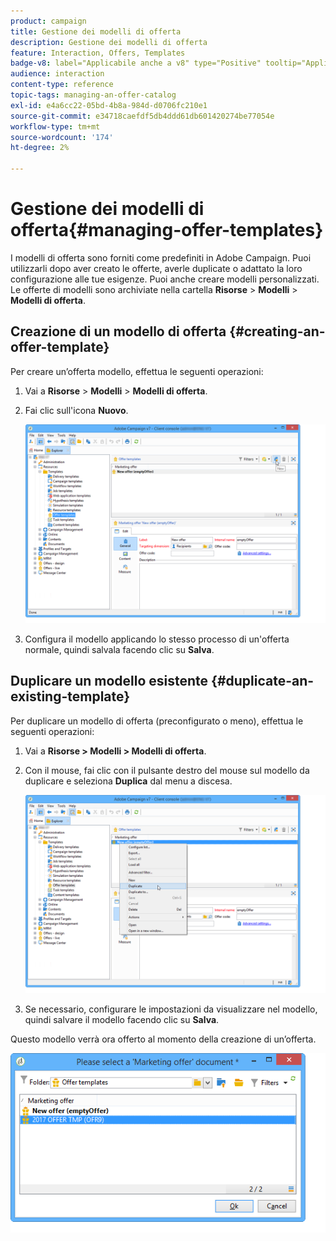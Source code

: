 ```yaml
---
product: campaign
title: Gestione dei modelli di offerta
description: Gestione dei modelli di offerta
feature: Interaction, Offers, Templates
badge-v8: label="Applicabile anche a v8" type="Positive" tooltip="Applicabile anche a Campaign v8"
audience: interaction
content-type: reference
topic-tags: managing-an-offer-catalog
exl-id: e4a6cc22-05bd-4b8a-984d-d0706fc210e1
source-git-commit: e34718caefdf5db4ddd61db601420274be77054e
workflow-type: tm+mt
source-wordcount: '174'
ht-degree: 2%

---
```


# Gestione dei modelli di offerta{#managing-offer-templates}



I modelli di offerta sono forniti come predefiniti in Adobe Campaign. Puoi utilizzarli dopo aver creato le offerte, averle duplicate o adattato la loro configurazione alle tue esigenze. Puoi anche creare modelli personalizzati. Le offerte di modelli sono archiviate nella cartella **Risorse** > **Modelli** > **Modelli di offerta**.

## Creazione di un modello di offerta {#creating-an-offer-template}

Per creare un’offerta modello, effettua le seguenti operazioni:

1. Vai a **Risorse** > **Modelli** > **Modelli di offerta**.
1. Fai clic sull&#39;icona **Nuovo**.

   ![](assets/offer_model_001.png)

1. Configura il modello applicando lo stesso processo di un&#39;offerta normale, quindi salvala facendo clic su **Salva**.

## Duplicare un modello esistente {#duplicate-an-existing-template}

Per duplicare un modello di offerta (preconfigurato o meno), effettua le seguenti operazioni:

1. Vai a **Risorse > Modelli > Modelli di offerta**.
1. Con il mouse, fai clic con il pulsante destro del mouse sul modello da duplicare e seleziona **Duplica** dal menu a discesa.

   ![](assets/offer_model_002.png)

1. Se necessario, configurare le impostazioni da visualizzare nel modello, quindi salvare il modello facendo clic su **Salva**.

Questo modello verrà ora offerto al momento della creazione di un’offerta.

![](assets/offer_modelcreated_001.png)
